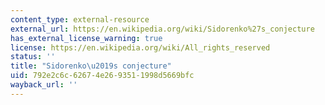 ```yaml
---
content_type: external-resource
external_url: https://en.wikipedia.org/wiki/Sidorenko%27s_conjecture
has_external_license_warning: true
license: https://en.wikipedia.org/wiki/All_rights_reserved
status: ''
title: "Sidorenko\u2019s conjecture"
uid: 792e2c6c-6267-4e26-9351-1998d5669bfc
wayback_url: ''
---
```

